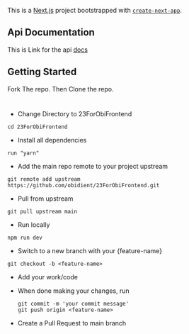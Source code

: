 This is a [Next.js](https://nextjs.org/) project bootstrapped with [`create-next-app`](https://github.com/vercel/next.js/tree/canary/packages/create-next-app).

## Api Documentation
This is Link for the api [docs](https://api.23forobi.com/docs)
## Getting Started

Fork The repo. Then Clone the repo.

#
- Change Directory to 23ForObiFrontend

```
cd 23ForObiFrontend
```

- Install all dependencies

```
run "yarn"
```

- Add the main repo remote to your project upstream

```
git remote add upstream https://github.com/obidient/23ForObiFrontend.git
```

- Pull from upstream

```
git pull upstream main
```

- Run locally

```
npm run dev
```

- Switch to a new branch with your {feature-name}

```
git checkout -b <feature-name>
```

- Add your work/code

- When done making your changes, run

  ```git add .
  git commit -m 'your commit message'
  git push origin <feature-name>
  ```
- Create a Pull Request to main branch
